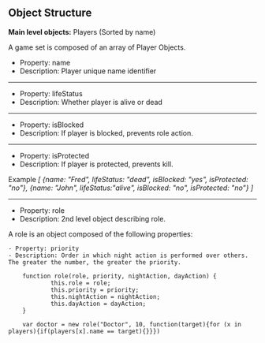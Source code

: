**Object Structure**
--------------------

**Main level objects:** Players (Sorted by name) 

A game set is composed of an array of Player Objects. 

 - Property: name  
 - Description: Player unique name identifier

----------

 - Property: lifeStatus
 - Description: Whether player is alive or dead


----------


 - Property: isBlocked
 - Description: If player is blocked, prevents role action.


----------

- Property: isProtected
- Description: If player is protected, prevents kill.

Example
*[ {name: "Fred", lifeStatus: "dead", isBlocked: "yes", isProtected: "no"}, {name: "John", lifeStatus:"alive", isBlocked: "no", isProtected: "no"} ]*


----------


- Property: role
- Description: 2nd level object describing role. 

A role is an object composed of the following properties:

	- Property: priority
	- Description: Order in which night action is performed over others. The greater the number, the greater the priority.

		function role(role, priority, nightAction, dayAction) {
			    this.role = role;
			    this.priority = priority;
			    this.nightAction = nightAction;
			    this.dayAction = dayAction;
		}

		var doctor = new role("Doctor", 10, function(target){for (x in players){if(players[x].name == target){}}})

